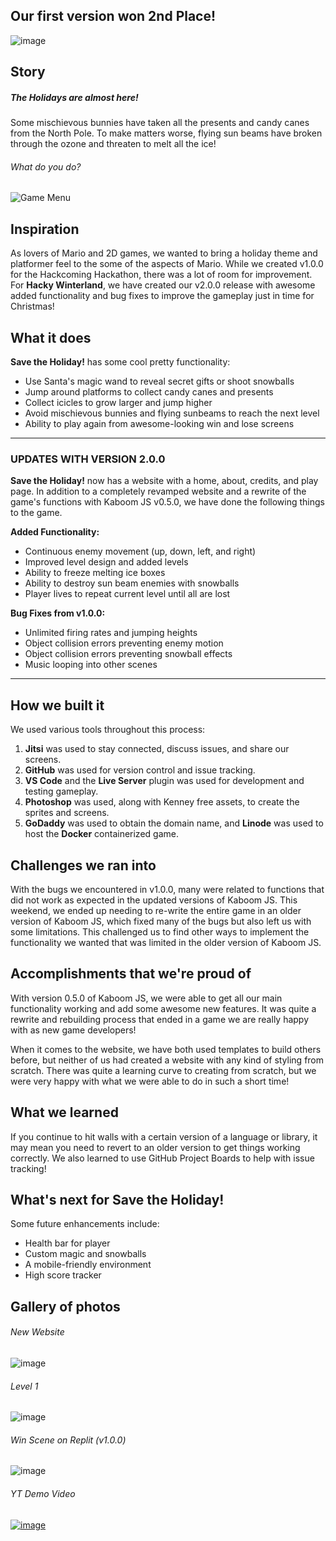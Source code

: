 
## Our first version won 2nd Place!
![image](https://user-images.githubusercontent.com/25125692/152456956-e6ac5f5c-fdc5-445a-9eaf-4e6c55e23e8a.png)

## Story
##### The Holidays are almost here!
Some mischievous bunnies have taken all the presents and candy canes from the North Pole. To make matters worse, flying sun beams have broken through the ozone and threaten to melt all the ice!

###### What do you do?
![Game Menu](https://user-images.githubusercontent.com/25125692/144735275-c227882b-ca07-4cab-9689-7fcf19db0b16.PNG)

## Inspiration
As lovers of Mario and 2D games, we wanted to bring a holiday theme and platformer feel to the some of the aspects of Mario. While we created v1.0.0 for the Hackcoming Hackathon, there was a lot of room for improvement. For **Hacky Winterland**, we have created our v2.0.0 release with awesome added functionality and bug fixes to improve the gameplay just in time for Christmas!

## What it does
**Save the Holiday!** has some cool pretty functionality: 
* Use Santa's magic wand to reveal secret gifts or shoot snowballs
* Jump around platforms to collect candy canes and presents
* Collect icicles to grow larger and jump higher
* Avoid mischievous bunnies and flying sunbeams to reach the next level 
* Ability to play again from awesome-looking win and lose screens

---
### UPDATES WITH VERSION 2.0.0
**Save the Holiday!** now has a website with a home, about, credits, and play page. In addition to a completely revamped website and a rewrite of the game's functions with Kaboom JS v0.5.0, we have done the following things to the game.

**Added Functionality:**
* Continuous enemy movement (up, down, left, and right)
* Improved level design and added levels
* Ability to freeze melting ice boxes
* Ability to destroy sun beam enemies with snowballs
* Player lives to repeat current level until all are lost

**Bug Fixes from v1.0.0:**
* Unlimited firing rates and jumping heights
* Object collision errors preventing enemy motion
* Object collision errors preventing snowball effects
* Music looping into other scenes
---

## How we built it
We used various tools throughout this process: 
1. **Jitsi** was used to stay connected, discuss issues, and share our screens.
2. **GitHub** was used for version control and issue tracking.
3. **VS Code** and the **Live Server** plugin was used for development and testing gameplay.
4. **Photoshop** was used, along with Kenney free assets, to create the sprites and screens.
5. **GoDaddy** was used to obtain the domain name, and **Linode** was used to host the **Docker** containerized game.

## Challenges we ran into
With the bugs we encountered in v1.0.0, many were related to functions that did not work as expected in the updated versions of Kaboom JS. This weekend, we ended up needing to re-write the entire game in an older version of Kaboom JS, which fixed many of the bugs but also left us with some limitations. This challenged us to find other ways to implement the functionality we wanted that was limited in the older version of Kaboom JS.

## Accomplishments that we're proud of
With version 0.5.0 of Kaboom JS, we were able to get all our main functionality working and add some awesome new features. It was quite a rewrite and rebuilding process that ended in a game we are really happy with as new game developers!

When it comes to the website, we have both used templates to build others before, but neither of us had created a website with any kind of styling from scratch. There was quite a learning curve to creating from scratch, but we were very happy with what we were able to do in such a short time!

## What we learned
If you continue to hit walls with a certain version of a language or library, it may mean you need to revert to an older version to get things working correctly. We also learned to use GitHub Project Boards to help with issue tracking!

## What's next for Save the Holiday!
Some future enhancements include: 
* Health bar for player
* Custom magic and snowballs
* A mobile-friendly environment
* High score tracker

## Gallery of photos

###### New Website
![image](https://user-images.githubusercontent.com/25125692/152457627-8ffae6db-686f-4077-ac05-98f8b31f425d.png)

###### Level 1
![image](https://user-images.githubusercontent.com/25125692/152457646-29afb0aa-c192-4d82-a1c5-65aabcdf7886.png)

###### Win Scene on Replit (v1.0.0)
![image](https://user-images.githubusercontent.com/10230166/144745252-c9388cf6-d4db-4751-9dc4-ff701924e469.png)

###### YT Demo Video

[![image](https://user-images.githubusercontent.com/25125692/152461484-f19963f4-7bb0-4888-a35d-9ad5c13120b9.png)](https://www.youtube.com/watch?v=kErJsKQj3OM)
